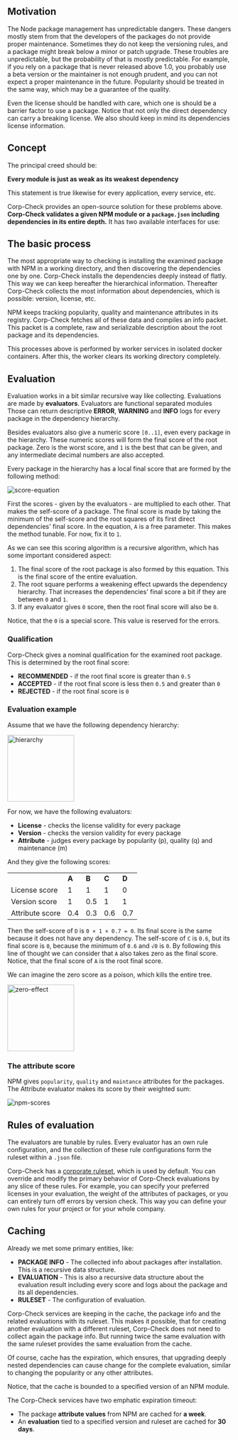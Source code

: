 ## Motivation

The Node package management has unpredictable dangers. These dangers mostly stem from that the developers of the packages do not provide proper maintenance. Sometimes they do not keep the versioning rules, and a package might break below a minor or patch upgrade. These troubles are unpredictable, but the probability of that is mostly predictable. For example, if you rely on a package that is never released above 1.0, you probably use a beta version or the maintainer is not enough prudent, and you can not expect a proper maintenance in the future. Popularity should be treated in the same way, which may be a guarantee of the quality.

Even the license should be handled with care, which one is should be a barrier factor to use a package. Notice that not only the direct dependency can carry a breaking license. We also should keep in mind its dependencies license information.

## Concept

The principal creed should be:

**Every module is just as weak as its weakest dependency**

This statement is true likewise for every application, every service, etc.

Corp-Check provides an open-source solution for these problems above. **Corp-Check validates a given NPM module or a `package.json` including dependencies in its entire depth.** It has two available interfaces for use:

## The basic process

The most appropriate way to checking is installing the examined package with NPM in a working directory, and then discovering the dependencies one by one. Corp-Check installs the dependencies deeply instead of flatly. This way we can keep hereafter the hierarchical information. Thereafter Corp-Check collects the most information about dependencies, which is possible: version, license, etc.

NPM keeps tracking popularity, quality and maintenance attributes in its registry. Corp-Check fetches all of these data and compiles an info packet. This packet is a complete, raw and serializable description about the root package and its dependencies.

This processes above is performed by worker services in isolated docker containers. After this, the worker clears its working directory completely.

## Evaluation

Evaluation works in a bit similar recursive way like collecting. Evaluations are made by **evaluators**. Evaluators are functional separated modules Those can return descriptive **ERROR**, **WARNING** and **INFO** logs for every package in the dependency hierarchy.

Besides evaluators also give a numeric score `[0..1]`, even every package in the hierarchy. These numeric scores will form the final score of the root package. Zero is the worst score, and `1` is the best that can be given, and any intermediate decimal numbers are also accepted.

Every package in the hierarchy has a local final score that are formed by the following method:

<!-- s_f^p = \min_{d} \left\{ \prod_{e} s_e, \sqrt{A s_f^d} \right\} -->

![score-equation](https://resources.corp-check.corpjs.com/pics/score-calc2.png)

First the scores - given by the evaluators - are multiplied to each other. That makes the self-score of a package. The final score is made by taking the minimum of the self-score and the root squares of its first direct dependencies' final score. In the equation, `A` is a free parameter. This makes the method tunable. For now, fix it to `1`.

As we can see this scoring algorithm is a recursive algorithm, which has some important considered aspect:

1) The final score of the root package is also formed by this equation. This is the final score of the entire evaluation.
2) The root square performs a weakening effect upwards the dependency hierarchy. That increases the dependencies' final score a bit if they are between `0` and `1`.
3) If any evaluator gives `0` score, then the root final score will also be `0`.

Notice, that the `0` is a special score. This value is reserved for the errors.

### Qualification

Corp-Check gives a nominal qualification for the examined root package. This is determined by the root final score:

- **RECOMMENDED** - if the root final score is greater than `0.5`
- **ACCEPTED** - if the root final score is less then `0.5` and greater than `0`
- **REJECTED** - if the root final score is `0`

### Evaluation example

Assume that we have the following dependency hierarchy:

<img alt="hierarchy" src="https://resources.corp-check.corpjs.com/pics/hierarchy.png" height="150px"/>

For now, we have the following evaluators:

- **License** - checks the license validity for every package
- **Version** - checks the version validity for every package
- **Attribute** - judges every package by popularity (p), quality (q) and maintenance (m)

And they give the following scores:

<!--
|                 | A   | B   | C   | D   |
|-----------------|-----|-----|-----|-----|
| License score   | 1   | 1   | 1   | 0   |
| Version score   | 1   | 0.5 | 1   | 1   |
| Attribute score | 0.4 | 0.3 | 0.6 | 0.7 |
-->

<table>
  <tr>
    <td></td>
    <td><b>A</b></td>
    <td><b>B</b></td>
    <td><b>C</b></td>
    <td><b>D</b></td>
  </tr>
  <tr>
    <td>License score</td>
    <td>1</td>
    <td>1</td>
    <td>1</td>
    <td>0</td>
  </tr>
  <tr>
    <td>Version score</td>
    <td>1</td>
    <td>0.5</td>
    <td>1</td>
    <td>1</td>
  </tr>
  <tr>
    <td>Attribute score</td>
    <td>0.4</td>
    <td>0.3</td>
    <td>0.6</td>
    <td>0.7</td>
  </tr>
</table>

Then the self-score of `D` is `0 × 1 × 0.7 = 0`. Its final score is the same because it does not have any dependency. The self-score of `C` is `0.6`, but its final score is `0`, because the minimum of `0.6` and `√0` is `0`. By following this line of thought we can consider that `A` also takes zero as the final score. Notice, that the final score of `A` is the root final score.

We can imagine the zero score as a poison, which kills the entire tree.

<img alt="zero-effect" src="https://resources.corp-check.corpjs.com/pics/zero-effect.png" height="150px"/>

### The attribute score

NPM gives `popularity`, `quality` and `maintance` attributes for the packages. The Attribute evaluator makes its score by their weighted sum:

<!-- s_A = \frac{w_p p + w_q q + w_m m}{w_p + w_q + w_m} -->

![npm-scores](https://resources.corp-check.corpjs.com/pics/npm-scores.png)

## Rules of evaluation

The evaluators are tunable by rules. Every evaluator has an own rule configuration, and the collection of these rule configurations form the ruleset within a `.json` file.

Corp-Check has a [corporate ruleset](https://github.com/jaystack/corp-check-rest/blob/master/default-rules.json), which is used by default. You can override and modify the primary behavior of Corp-Check evaluations by any slice of these rules. For example, you can specify your preferred licenses in your evaluation, the weight of the attributes of packages, or you can entirely turn off errors by version check. This way you can define your own rules for your project or for your whole company.

## Caching

Already we met some primary entities, like:

- **PACKAGE INFO** - The collected info about packages after installation. This is a recursive data structure.
- **EVALUATION** - This is also a recursive data structure about the evaluation result including every score and logs about the package and its all dependencies.
- **RULESET** - The configuration of evaluation.

Corp-Check services are keeping in the cache, the package info and the related evaluations with its ruleset. This makes it possible, that for creating another evaluation with a different ruleset, Corp-Check does not need to collect again the package info. But running twice the same evaluation with the same ruleset provides the same evaluation from the cache.

Of course, cache has the expiration, which ensures, that upgrading deeply nested dependencies can cause change for the complete evaluation, similar to changing the popularity or any other attributes.

Notice, that the cache is bounded to a specified version of an NPM module.

The Corp-Check services have two emphatic expiration timeout:

- The package **attribute values** from NPM are cached for **a week**.
- An **evaluation** tied to a specified version and ruleset are cached for **30 days**.